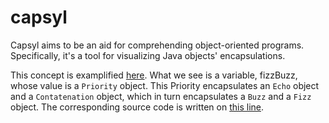 # capsyl
Capsyl aims to be an aid for comprehending object-oriented programs.
Specifically, it's a tool for visualizing Java objects' encapsulations.

This concept is examplified [here](https://github.com/jesperolsson-se/FizzBuzz-OCP-Challenge/blob/main/src/main/java/org/example/rearrange/positive/fizzBuzz.svg).
What we see is a variable, fizzBuzz, whose value is a `Priority` object. This
Priority encapsulates an `Echo` object and a `Contatenation` object, which
in turn encapsulates a `Buzz` and a `Fizz` object. The corresponding source
code is written on [this line](https://github.com/jesperolsson-se/FizzBuzz-OCP-Challenge/blob/main/src/main/java/org/example/rearrange/positive/App.java#L13).
